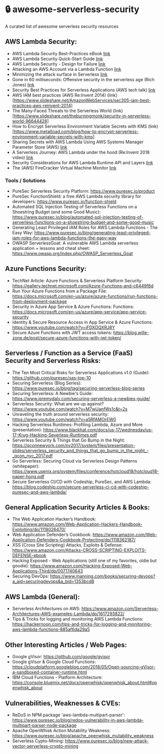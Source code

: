 # :lock: awesome-serverless-security
A curated list of awesome serverless security resources

## AWS Lambda Security:
* AWS Lambda Security Best-Practices eBook [link](https://www.puresec.io/aws-lambda-security-best-practices)
* AWS Lambda Security Quick-Start Guide [link](https://www.puresec.io/blog/aws-lambda-security-quick-guide])
* AWS Lambda Security - Design for Failure [link](https://www.puresec.io/blog/aws-security-best-practices-aws-lambda-security-design-for-failure) 
* Attacking an AWS Account via a Lambda Function [link](https://www.darkreading.com/cloud/securing-serverless-attacking-an-aws-account-via-a-lambda-function/a/d-id/1333047?) 
* Minimizing the attack surface in Serverless [link](https://www.slideshare.net/avi_shulman/serverless-minimizing-the-attack-surface)
* Gone in 60 milliseconds: Offensive security in the serverless age (Rich Jones) [link](https://www.youtube.com/watch?v=byJBR16xUnc) 
* Security Best Practices for Serverless Applications (AWS tech talk) [link](https://www.slideshare.net/AmazonWebServices/security-best-practices-for-serverless-applications-july-2017-aws-online-tech-talks) 
* AWS IAM best practices (AWS Re:Invent 2014) (link)[https://www.slideshare.net/AmazonWebServices/sec305-iam-best-practices-aws-reinvent-2014] 
* The Many-Faced Threats to the Serverless World (link)[https://www.slideshare.net/theburningmonk/security-in-serverless-world-96644428] 
* How to Encrypt Serverless Environment Variable Secrets with KMS (link)[https://www.metaltoad.com/blog/how-to-encrypt-serverless-environment-variable-secrets-with-kms] 
* Sharing Secrets with AWS Lambda Using AWS Systems Manager Parameter Store (AWS) [link](https://aws.amazon.com/blogs/compute/sharing-secrets-with-aws-lambda-using-aws-systems-manager-parameter-store/) 
* A Serverless Journey: AWS Lambda under the hood (Re:Invent 2018 video) [link](https://www.youtube.com/watch?v=QdzV04T_kec) 
* Security Considerations for AWS Lambda Runtime API and Layers [link](https://www.puresec.io/blog/aws-lambda-security-considerations-runtime-api-and-layers) 
* The (AWS) FireCracker Virtual Machine Monitor [link](https://lwn.net/Articles/775736/)

### Tools / Solutions
* PureSec Serverless Security Platform: https://www.puresec.io/product
* PureSec FunctionShield: a free AWS Lambda security library for developers: https://www.puresec.io/function-shield 
* Automated SQL Injection Testing of Serverless Functions on a Shoestring Budget (and some Good Music): https://www.puresec.io/blog/automated-sql-injection-testing-of-serverless-functions-on-a-shoestring-budget-and-some-good-music 
* Generating Least Privileged IAM Roles for AWS Lambda Functions - The Easy Way: https://www.puresec.io/blog/generating-least-privileged-iam-roles-for-aws-lambda-functions-the-easy-way
* OWASP ServerlessGoat: A vulnerable AWS Lambda serverless application + lessons and cheat sheet: https://www.owasp.org/index.php/OWASP_Serverless_Goat


## Azure Functions Security:
* TechNet Article: Azure Functions & Serverless Platform Security: https://gallery.technet.microsoft.com/Azure-Functions-and-c6449f8d 
* Run Your Azure Functions from a Package File: https://docs.microsoft.com/en-us/azure/azure-functions/run-functions-from-deployment-package 
* Security in Azure App Service & Azure Functions: Functions: https://docs.microsoft.com/en-us/azure/app-service/app-service-security 
* Identity & Secure Resource Access in App Service & Azure Functions: https://www.youtube.com/watch?v=iFDXDQXRJ8Y 
* Secure Azure Functions with JWT access tokens: https://blog.wille-zone.de/post/secure-azure-functions-with-jwt-token/ 

## Serverless / Function as a Service (FaaS) Security and Serverless Risks:
* The Ten Most Critical Risks for Serverless Applications v1.0 (Guide): https://github.com/puresec/sas-top-10
* Securing Serverless (Blog Series): https://www.puresec.io/blog/tag/securing-serverless-blog-series
* Securing Serverless: A Newbie's Guide: https://www.jeremydaly.com/securing-serverless-a-newbies-guide/ 
* Serverless Security: What are we up against? https://www.youtube.com/watch?v=M7wUanfWs1c&t=2s
* Unraveling the truth around serverless security: https://www.youtube.com/watch?v=a5RfAMOrEW0 
* Hacking Serverless Runtimes: Profiling Lambda, Azure and More (presentation): https://www.blackhat.com/docs/us-17/wednesday/us-17-Krug-Hacking-Severless-Runtimes.pdf
* Serverless Security & Things that Go Bump in the Night: https://qconnewyork.com/ny2017/system/files/presentation-slides/serverless_security_and_things_that_go_bump_in_the_night_-_qcon_nyc_2017.pdf 
* Go Serverless: Securing Cloud via Serverless Design Patterns (whitepaper): https://www.usenix.org/system/files/conference/hotcloud18/hotcloud18-paper-hong.pdf
* Secure Serverless CI/CD with Codeship, PureSec, and AWS Lambda: https://blog.codeship.com/secure-serverless-ci-cd-with-codeship-puresec-and-aws-lambda/ 

## General Application Security Articles & Books:
* The Web Application Hacker’s Handbook: https://www.amazon.com/Web-Application-Hackers-Handbook-Exploiting/dp/1118026470/
* Web Application Defender’s Cookbook: https://www.amazon.com/Web-Application-Defenders-Cookbook-Protecting/dp/1118362187/
* XSS (Cross Site Scripting) Attacks, Exploits & Defense: https://www.amazon.com/Attacks-CROSS-SCRIPTING-EXPLOITS-DEFENSE-ebook
* Hacking Exposed - Web Applications (still one of my favorites, oldie but goodie): https://www.amazon.com/Hacking-Exposed-Web-Applications-Third/dp/0071740643 
* Securing DevOps: https://www.manning.com/books/securing-devops?a_aid=securingdevops&a_bid=1353bcd8 

## AWS Lambda (General):
* Serverless Architectures on AWS: https://www.amazon.com/Serverless-Architectures-AWS-examples-Lambda/dp/1617293822/
* Tips & Tricks for logging and monitoring AWS Lambda Functions: https://hackernoon.com/tips-and-tricks-for-logging-and-monitoring-aws-lambda-functions-885af6da29a5

## Other Interesting Articles / Web Pages:
* Google gVisor: https://github.com/google/gvisor
* Google gVisor & Google Cloud Functions: https://cloudplatform.googleblog.com/2018/05/Open-sourcing-gVisor-a-sandboxed-container-runtime.html
* IBM Cloud Functions - Platform Architecture: https://console.bluemix.net/docs/openwhisk/openwhisk_about.html#openwhisk_about

## Vulnerabilities, Weaknesses & CVEs:
* ReDoS in NPM package 'aws-lambda-multipart-parser': https://www.puresec.io/blog/redos-vulnerability-in-aws-lambda-multipart-parser-node-package
* Apache OpenWhisk Action Mutability Weakness: https://www.puresec.io/blog/apache_openwhisk_mutability_weakness 
* Serverless Cypto-Mining: https://www.puresec.io/blog/new-attack-vector-serverless-crypto-mining 



